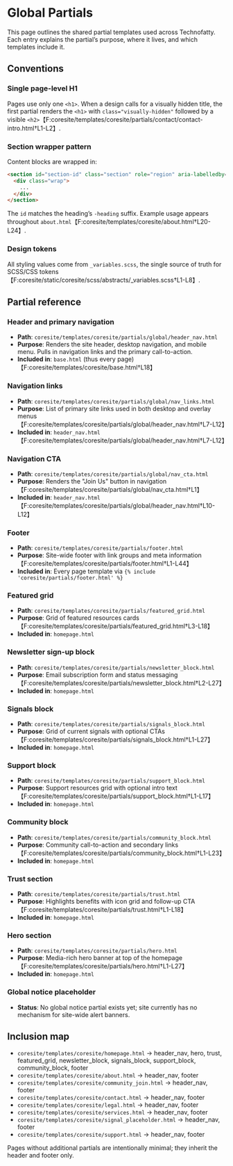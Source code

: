 # Global Partials

This page outlines the shared partial templates used across Technofatty. Each entry explains the partial’s purpose, where it lives, and which templates include it.

## Conventions

### Single page-level H1
Pages use only one `<h1>`. When a design calls for a visually hidden title, the first partial renders the `<h1>` with `class="visually-hidden"` followed by a visible `<h2>`【F:coresite/templates/coresite/partials/contact/contact-intro.html†L1-L2】.

### Section wrapper pattern
Content blocks are wrapped in:

```html
<section id="section-id" class="section" role="region" aria-labelledby="section-id-heading">
  <div class="wrap">
    ...
  </div>
</section>
```
The `id` matches the heading’s `-heading` suffix. Example usage appears throughout `about.html`【F:coresite/templates/coresite/about.html†L20-L24】.

### Design tokens
All styling values come from `_variables.scss`, the single source of truth for SCSS/CSS tokens【F:coresite/static/coresite/scss/abstracts/_variables.scss†L1-L8】.

## Partial reference

### Header and primary navigation
* **Path**: `coresite/templates/coresite/partials/global/header_nav.html`
* **Purpose**: Renders the site header, desktop navigation, and mobile menu. Pulls in navigation links and the primary call-to-action.
* **Included in**: `base.html` (thus every page)【F:coresite/templates/coresite/base.html†L18】

### Navigation links
* **Path**: `coresite/templates/coresite/partials/global/nav_links.html`
* **Purpose**: List of primary site links used in both desktop and overlay menus【F:coresite/templates/coresite/partials/global/header_nav.html†L7-L12】
* **Included in**: `header_nav.html`【F:coresite/templates/coresite/partials/global/header_nav.html†L7-L12】

### Navigation CTA
* **Path**: `coresite/templates/coresite/partials/global/nav_cta.html`
* **Purpose**: Renders the "Join Us" button in navigation【F:coresite/templates/coresite/partials/global/nav_cta.html†L1】
* **Included in**: `header_nav.html`【F:coresite/templates/coresite/partials/global/header_nav.html†L10-L12】

### Footer
* **Path**: `coresite/templates/coresite/partials/footer.html`
* **Purpose**: Site-wide footer with link groups and meta information【F:coresite/templates/coresite/partials/footer.html†L1-L44】
* **Included in**: Every page template via `{% include 'coresite/partials/footer.html' %}`

### Featured grid
* **Path**: `coresite/templates/coresite/partials/featured_grid.html`
* **Purpose**: Grid of featured resources cards【F:coresite/templates/coresite/partials/featured_grid.html†L3-L18】
* **Included in**: `homepage.html`

### Newsletter sign-up block
* **Path**: `coresite/templates/coresite/partials/newsletter_block.html`
* **Purpose**: Email subscription form and status messaging【F:coresite/templates/coresite/partials/newsletter_block.html†L2-L27】
* **Included in**: `homepage.html`

### Signals block
* **Path**: `coresite/templates/coresite/partials/signals_block.html`
* **Purpose**: Grid of current signals with optional CTAs【F:coresite/templates/coresite/partials/signals_block.html†L1-L27】
* **Included in**: `homepage.html`

### Support block
* **Path**: `coresite/templates/coresite/partials/support_block.html`
* **Purpose**: Support resources grid with optional intro text【F:coresite/templates/coresite/partials/support_block.html†L1-L17】
* **Included in**: `homepage.html`

### Community block
* **Path**: `coresite/templates/coresite/partials/community_block.html`
* **Purpose**: Community call-to-action and secondary links【F:coresite/templates/coresite/partials/community_block.html†L1-L23】
* **Included in**: `homepage.html`

### Trust section
* **Path**: `coresite/templates/coresite/partials/trust.html`
* **Purpose**: Highlights benefits with icon grid and follow-up CTA【F:coresite/templates/coresite/partials/trust.html†L1-L18】
* **Included in**: `homepage.html`

### Hero section
* **Path**: `coresite/templates/coresite/partials/hero.html`
* **Purpose**: Media-rich hero banner at top of the homepage【F:coresite/templates/coresite/partials/hero.html†L1-L27】
* **Included in**: `homepage.html`

### Global notice placeholder
* **Status**: No global notice partial exists yet; site currently has no mechanism for site-wide alert banners.

## Inclusion map
- `coresite/templates/coresite/homepage.html` → header_nav, hero, trust, featured_grid, newsletter_block, signals_block, support_block, community_block, footer
- `coresite/templates/coresite/about.html` → header_nav, footer
- `coresite/templates/coresite/community_join.html` → header_nav, footer
- `coresite/templates/coresite/contact.html` → header_nav, footer
- `coresite/templates/coresite/legal.html` → header_nav, footer
- `coresite/templates/coresite/services.html` → header_nav, footer
- `coresite/templates/coresite/signal_placeholder.html` → header_nav, footer
- `coresite/templates/coresite/support.html` → header_nav, footer

Pages without additional partials are intentionally minimal; they inherit the header and footer only.

